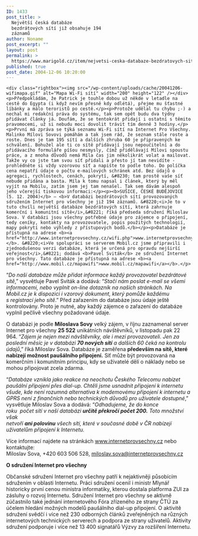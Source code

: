 ```yaml
---
ID: 1433
post_title: >
  Největší česká databáze
  bezdrátových sítí již obsahuje 194
  záznamů
author: Noname
post_excerpt: ""
layout: post
permalink: >
  https://www.marigold.cz/item/nejvetsi-ceska-databaze-bezdratovych-siti-jiz-obsahuje-194-zaznamu
published: true
post_date: 2004-12-06 10:20:00
---
```

	<div class="rightbox"><img src="/wp-content/uploads/cache/20041206-wifimapa.gif" alt="Mapa Wi-Fi sítí" width="200" height="122" /></div><p>Předpokládám, že Patrick je touhle dobou už někde v letadle na cestě do Egypta (i když nevím přesně kdy odlétá), přejme mu šťastné líbánky a málo teroristů po cestě.</p><p>Protože udělal tu chybu ;-) a nechal mi redakční práva do systému, tak sem opět budu dva týdny přidávat články já. Doufám, že se tentokrát přidají i ostatní s těmito pravomocemi, už si nebudu moci dovolit trávit tím denně 3 hodiny.</p><p>První má zpráva se týká seznamu Wi-Fi sítí na Internet Pro Všechny. Malinko Mílovi Sovovi pomáhám a tak jsem rád, že seznam stále roste a roste. Dnes je tam 195 sítí a dalších zhruba 60 je připravených ke schválení. Bohužel ale ti co sítě přidávají jsou nepoučitelní a do přidávacího formuláře píšou nesmysly, čímž přidělávají Mílovi spoustu práce, a z mnoha důvodů nemá Míla čas jim několikrát volat a mailovat. Takže vy co jste tam svou síť přidali a přesto jí tam nevidíte - prohlédněte si vždy vzorovou síť a napište to podle toho. Do políčka cena nepatří údaje o počtu e-mailových schránek atd. Bez údajů o agregaci, rychlostech, cenách, pokrytí, &#8230; tam prostě vaše síť nebude přidána a basta. Míla k tomu napsal i článek, který by měl vyjít na Mobilu, zatím jsem jej tam nenašel. Tak sem dávám alespoň jeho včerejší tiskovou informaci:</p><p><b>SUŠICE, ČESKÉ BUDĚJOVICE (5. 12. 2004)</b> — <b>V databázi bezdrátových sítí provozovaných sdružením Internet pro všechny je již 194 záznamů. &#8220;<i>Je to v tuto chvíli největší databáze bezdrátových sítí, která zahrnuje komerční i komunitní sítě</i>,&#8221; říká předseda sdružení Miloslav Sova. V databázi jsou všechny potřebné údaje pro zájemce o připojení, tedy ceníky, kontakty na provozovatele, popis použitých technologií, mapy pokrytí nebo výhledy z přístupových bodů.</b></p><p>Databáze je přístupná na adrese <b><a href="http://www.internetprovsechny.cz/wifi.php">www.internetprovsechny.cz/wifi.php</a></b>. &#8220;<i>Ve spolupráci se serverem Mobil.cz jsme připravili i zjednodušenou verzi databáze, která je určená pro opravdu nejširší veřejnost</i>,&#8221; dodává <b>Pavel Sviták</b> ze sdružení Internet pro všechny. Tato databáze je přístupná na adrese <b><a href="http://www.mobil.cz/mapawifi">www.mobil.cz/mapawifi</a></b>.</p>
<!--more-->	<p>&#8220;<i>Do naší databáze může přidat informace každý provozovatel bezdrátové sítě</i>,&#8221; vysvětluje Pavel Sviták a dodává: &#8220;<i>Stačí nám poslat e-mail se všemi informacemi, nebo vyplnit on-line dotazník na našich stránkách. Na Mobil.cz je k dispozici i vzorový dokument, který pomůže každému s registrací jeho sítě</i>.&#8221; Před zařazením do databáze jsou údaje ještě kontrolovány. Proto je nutné, aby každý zájemce o zařazení do databáze vyplnil pečlivě všechny požadované údaje.</p><p>O databázi je podle <b>Miloslava Sovy</b> velký zájem, v říjnu zaznamenal server Internet pro všechny <b>25 522</b> unikátních návštěvníků, v listopadu pak 22 964. &#8220;<i>Zájem je nejen mezi návštěvníky, ale i mezi provozovateli. Jen za poslední měsíc je v databázi <b>70 nových sítí</b> a dalších 60 čeká na kontrolu údajů</i>,&#8221; říká Miloslav Sova. Databáze je zaměřena <b>především na sítě, které nabízejí možnost paušálního připojení.</b> Síť může být provozovaná na komerčním i komunitním principu, kdy se uživatelé dělí o náklady nebo se mohou připojovat zcela zdarma.</p><p>&#8220;<i>Databáze vznikla jako reakce na neochotu Českého Telecomu nabízet paušální připojení přes dial-up. Chtěli jsme usnadnit připojení k internetu všude, kde není rozumná alternativa k modemovému připojení k internetu a GPRS není z finančních nebo technických důvodů pro uživatele dostupné</i>,&#8221; vysvětluje Miloslav Sova a dodává: &#8220;<i>Odhadujeme, že do konce <br/>roku  počet sítí v naší databázi <b>určitě překročí počet 200.</b> Toto množství však <br/>netvoří <b>ani polovinu</b> všech sítí, které v současné době v ČR nabízejí uživatelům připojení k Internetu.</i></p><p>Více informací najdete na stránkách <a href="http://www.internetprovsechny.cz/">www.internetprovsechny.cz</a> nebo kontaktujte:<br/>Miloslav Sova, +420 603 506 528, <a href="mailto:miloslav.sova@internetprovsechny.cz">miloslav.sova@internetprovsechny.cz</a></p><p><b>O sdružení Internet pro všechny</b></p><p>Občanské sdružení Internet pro všechny patří k nejaktivněji působícím sdružením v oblasti Internetu. Práci sdružení ocenil i ministr Mlynář historicky první cenou ministra informatiky, kterou dostala platforma ZUI za zásluhy o rozvoj Internetu. Sdružení Internet pro všechny se aktivně zúčastnilo také jednání internetového Fóra zřízeného ze strany ČTÚ za účelem hledání možných modelů paušálního dial-up připojení. O aktivitě sdružení svědčí i více než 230 odborných článků zveřejněných na různých internetových technických serverech a podpora ze strany uživatelů. Aktivity sdružení podporuje i více než 13 400 signatářů Výzvy za rozšíření Internetu.</p>